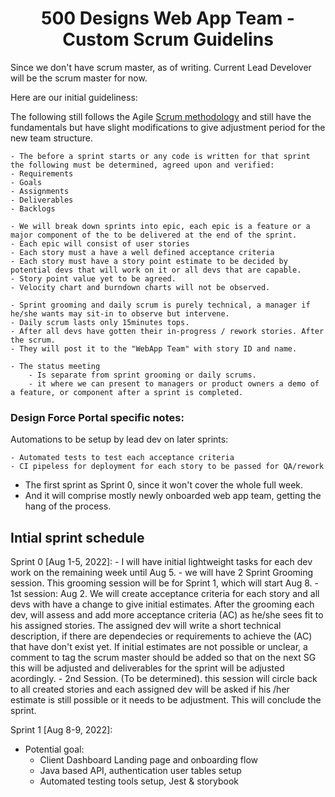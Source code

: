 
<div align="center">
  <h1>500 Designs Web App Team - Custom Scrum Guidelins</h1>
</div>

Since we don't have scrum master, as of writing. 
Current Lead Develover will be the scrum master for now.

Here are our initial guideliness:

The following still follows the Agile [Scrum methodology](https://www.atlassian.com/agile/scrum) and still have the fundamentals but have slight modifications 
to give adjustment period for the new team structure.

	- The before a sprint starts or any code is written for that sprint the following must be determined, agreed upon and verified:
    - Requirements
    - Goals 
    - Assignments  
    - Deliverables 
    - Backlogs

	- We will break down sprints into epic, each epic is a feature or a major component of the to be delivered at the end of the sprint.
	- Each epic will consist of user stories
	- Each story must a have a well defined acceptance criteria
	- Each story must have a story point estimate to be decided by potential devs that will work on it or all devs that are capable.
    - Story point value yet to be agreed. 
    - Velocity chart and burndown charts will not be observed. 
	
	- Sprint grooming and daily scrum is purely technical, a manager if he/she wants may sit-in to observe but intervene.
	- Daily scrum lasts only 15minutes tops.
	- After all devs have gotten their in-progress / rework stories. After the scrum. 
	- They will post it to the "WebApp Team" with story ID and name.

	- The status meeting 
		- Is separate from sprint grooming or daily scrums.
		- it where we can present to managers or product owners a demo of a feature, or component after a sprint is completed.



### Design Force Portal specific notes:

Automations to be setup by lead dev on later sprints:

	- Automated tests to test each acceptance criteria
	- CI pipeless for deployment for each story to be passed for QA/rework

- The first sprint as Sprint 0, since it won't cover the whole full week.
- And it will comprise mostly newly onboarded web app team, getting the hang of the process.

## Intial sprint schedule 

Sprint 0 [Aug 1-5, 2022]:
	- I will have initial lightweight tasks for each dev work on the remaining week until Aug 5.
	- we will have 2 Sprint Grooming session. This grooming session will be for Sprint 1, which will start Aug 8.
	- 1st session: Aug 2. We will create acceptance criteria for each story and all devs with have a change to give initial estimates.
		After the grooming each dev, will assess and add more acceptance criteria (AC) as he/she sees fit to his assigned stories.
		The assigned dev will write a short technical description, if there are dependecies or requirements to achieve the (AC) that have don't exist yet.
		If initial estimates are not possible or unclear, a comment to tag the scrum master should be added so that on the next SG this will be adjusted and deliverables for the sprint will be adjusted acordingly.
	- 2nd Session. (To be determined). this session will circle back to all created stories and each assigned dev will be asked if his /her estimate is still possible or it needs to be adjustment. This will conclude the sprint.

Sprint 1 [Aug 8-9, 2022]:
  - Potential goal:
    - Client Dashboard Landing page and onboarding flow
    - Java based API, authentication user tables setup
    - Automated testing tools setup, Jest & storybook
